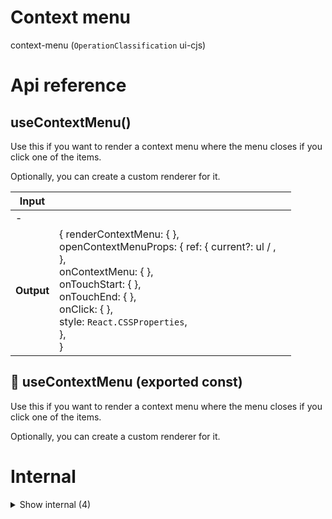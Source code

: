 # Context menu

context-menu (`OperationClassification` ui-cjs)



# Api reference

## useContextMenu()

Use this if you want to render a context menu where the menu closes if you click one of the items.

Optionally, you can create a custom renderer for it.


| Input      |    |    |
| ---------- | -- | -- |
| - | | |
| **Output** | { renderContextMenu: {  }, <br />openContextMenuProps: { ref: { current?: ul / , <br /> }, <br />onContextMenu: {  }, <br />onTouchStart: {  }, <br />onTouchEnd: {  }, <br />onClick: {  }, <br />style: `React.CSSProperties`, <br /> }, <br /> }   |    |



## 📄 useContextMenu (exported const)

Use this if you want to render a context menu where the menu closes if you click one of the items.

Optionally, you can create a custom renderer for it.

# Internal

<details><summary>Show internal (4)</summary>
    
  # useContextPopper()

Use this hook if you want to create your own custom render that opens on the right location once the `.onContextMenu` is fired.


| Input      |    |    |
| ---------- | -- | -- |
| - | | |
| **Output** | { renderContextPopper: {  }, <br />onClose: {  }, <br />openContextPopperProps: { ref: { current?: ul / , <br /> }, <br />onContextMenu: {  }, <br />onTouchStart: {  }, <br />onTouchEnd: {  }, <br />onClick: {  }, <br />style: `React.CSSProperties`, <br /> }, <br /> }   |    |



## useContext()

Use this if you want to create a completely custom behavior from a context action. On top of the default `.onContextMenu` behavior, this hook enables the possibility for a custom hold duration on mobile.


| Input      |    |    |
| ---------- | -- | -- |
| - | | |
| **Output** | { onContextMenu: {  }, <br />onTouchStart: {  }, <br />onTouchEnd: {  }, <br />onClick: {  }, <br />style: { userSelect?: none / -moz-initial / inherit / initial / revert / revert-layer / unset / -moz-none / all / auto / contain / element / text, <br /> }, <br /> }   |    |



## 📄 useContextPopper (exported const)

Use this hook if you want to create your own custom render that opens on the right location once the `.onContextMenu` is fired.


## 📄 useContext (exported const)

Use this if you want to create a completely custom behavior from a context action. On top of the default `.onContextMenu` behavior, this hook enables the possibility for a custom hold duration on mobile.
  </details>

